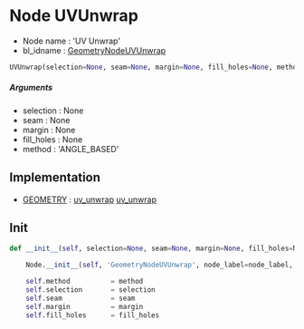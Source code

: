 # Node UVUnwrap

- Node name : 'UV Unwrap'
- bl_idname : [GeometryNodeUVUnwrap](https://docs.blender.org/api/current/bpy.types.GeometryNodeUVUnwrap.html)


``` python
UVUnwrap(selection=None, seam=None, margin=None, fill_holes=None, method='ANGLE_BASED', node_label=None, node_color=None)
```
##### Arguments

- selection : None
- seam : None
- margin : None
- fill_holes : None
- method : 'ANGLE_BASED'

## Implementation

- [GEOMETRY](/docs/GeoNodes/socket_GEOMETRY.md) : [uv_unwrap](/docs/GeoNodes/socket_GEOMETRY.md#uv_unwrap) [uv_unwrap](/docs/GeoNodes/socket_GEOMETRY.md#uv_unwrap)

## Init

``` python
def __init__(self, selection=None, seam=None, margin=None, fill_holes=None, method='ANGLE_BASED', node_label=None, node_color=None):

    Node.__init__(self, 'GeometryNodeUVUnwrap', node_label=node_label, node_color=node_color)

    self.method          = method
    self.selection       = selection
    self.seam            = seam
    self.margin          = margin
    self.fill_holes      = fill_holes
```

